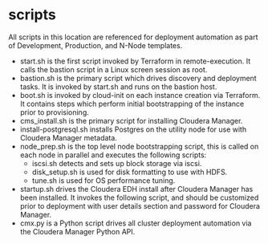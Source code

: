 # scripts
All scripts in this location are referenced for deployment automation as part of Development, Production, and N-Node templates.

* start.sh is the first script invoked by Terraform in remote-execution. It calls the bastion script in a Linux screen session as root.
* bastion.sh is the primary script which drives discovery and deployment tasks. It is invoked by start.sh and runs on the bastion host.
* boot.sh is invoked by cloud-init on each instance creation via Terraform.  It contains steps which perform initial bootstrapping of the instance prior to provisioning.
* cms_install.sh is the primary script for installing Cloudera Manager.
* install-postgresql.sh installs Postgres on the utility node for use with Cloudera Manager metadata.
* node_prep.sh is the top level node bootstrapping script, this is called on each node in parallel and executes the following scripts:
  * iscsi.sh detects and sets up block storage via iscsi.
  * disk_setup.sh is used for disk formatting to use with HDFS.
  * tune.sh is used for OS performance tuning.
* startup.sh drives the Cloudera EDH install after Cloudera Manager has been installed.  It invokes the following script, and should be customized prior to deployment with user details section and password for Cloudera Manager.
* cmx.py is a Python script drives all cluster deployment automation via the Cloudera Manager Python API.
